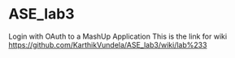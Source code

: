 # ASE_lab3
Login with OAuth to a MashUp Application
This is the link for wiki
https://github.com/KarthikVundela/ASE_lab3/wiki/lab%233
